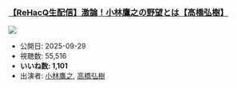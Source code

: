 ### [【ReHacQ生配信】激論！小林鷹之の野望とは【高橋弘樹】](https://www.youtube.com/watch?v=QQtALoxkt94)
[![](https://img.youtube.com/vi/QQtALoxkt94/sddefault.jpg)](https://www.youtube.com/watch?v=QQtALoxkt94)
-   公開日: 2025-09-29
-   視聴数: 55,516
-   **いいね数: 1,101**
-   出演者: [小林鷹之](/rehacq_fan/people/小林鷹之 "wikilink"), [高橋弘樹](/rehacq_fan/people/高橋弘樹 "wikilink")
